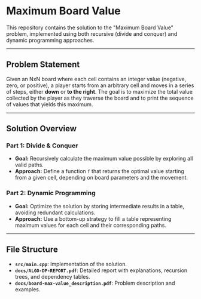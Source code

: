 # Maximum Board Value

This repository contains the solution to the "Maximum Board Value" problem, implemented using both recursive (divide and conquer) and dynamic programming approaches.

---
## Problem Statement

Given an NxN board where each cell contains an integer value (negative, zero, or positive), a player starts from an arbitrary cell and moves in a series of steps, either **down** or **to the right**. The goal is to maximize the total value collected by the player as they traverse the board and to print the sequence of values that yields this maximum.

---
## Solution Overview

### Part 1: Divide & Conquer
- **Goal:** Recursively calculate the maximum value possible by exploring all valid paths.
- **Approach:** Define a function `f` that returns the optimal value starting from a given cell, depending on board parameters and the movement.

### Part 2: Dynamic Programming
- **Goal:** Optimize the solution by storing intermediate results in a table, avoiding redundant calculations.
- **Approach:** Use a bottom-up strategy to fill a table representing maximum values for each cell and their corresponding paths.

---

## File Structure

- **`src/main.cpp`**: Implementation of the solution.
- **`docs/ALGO-DP-REPORT.pdf`**: Detailed report with explanations, recursion trees, and dependency tables.
- **`docs/board-max-value_description.pdf`**: Problem description and examples.
